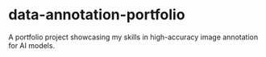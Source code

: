 # data-annotation-portfolio
A portfolio project showcasing my skills in high-accuracy image annotation for AI models.
